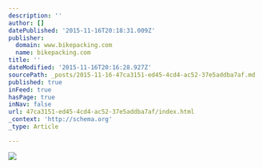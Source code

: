 ```yaml
---
description: ''
author: []
datePublished: '2015-11-16T20:18:31.009Z'
publisher:
  domain: www.bikepacking.com
  name: bikepacking.com
title: ''
dateModified: '2015-11-16T20:16:28.927Z'
sourcePath: _posts/2015-11-16-47ca3151-ed45-4cd4-ac52-37e5addba7af.md
published: true
inFeed: true
hasPage: true
inNav: false
url: 47ca3151-ed45-4cd4-ac52-37e5addba7af/index.html
_context: 'http://schema.org'
_type: Article

---
```

![](http://www.bikepacking.com/wordpress/wp-content/uploads/2015/09/arkel-03-740x493.jpg)